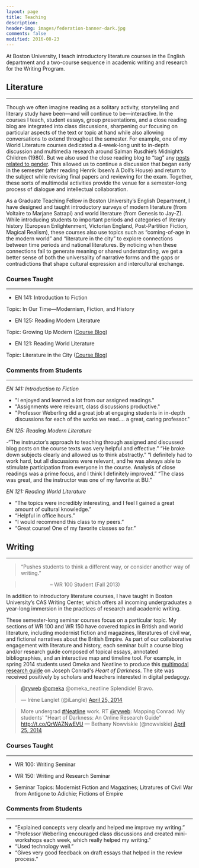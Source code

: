 ```yaml
---
layout: page
title: Teaching
description: 
header-img: images/federation-banner-dark.jpg
comments: false
modified: 2016-08-23
---
```


At Boston University, I teach introductory literature courses in the English department and a two-course sequence in academic writing and research for the Writing Program.

## Literature
-------

Though we often imagine reading as a solitary activity, storytelling and literary study have been—and will continue to be—interactive. In the courses I teach, student essays, group presentations, and a close reading blog are integrated into class discussions, sharpening our focusing on particular aspects of the text or topic at hand while also allowing conversations to extend throughout the semester. For example, one of my World Literature courses dedicated a 4-week-long unit to in-depth discussion and multimedia research around Salman Rusdhie’s Midnight’s Children (1980). But we also used the close reading blog to “tag” any [posts related to gender](http://www.ryanweberling.com/citylit2013/category/gender-in-the-city/). This allowed us to continue a discussion that began early in the semester (after reading Henrik Ibsen’s A Doll’s House) and return to the subject while revising final papers and reviewing for the exam. Together, these sorts of multimodal activities provide the venue for a semester-long process of dialogue and intellectual collaboration.

As a Graduate Teaching Fellow in Boston University’s English Department, I have designed and taught introductory surveys of modern literature (from Voltaire to Marjane Satrapi) and world literature (from Genesis to Jay-Z). While introducing students to important periods and categories of literary history (European Enlightenment, Victorian England, Post-Partition Fiction, Magical Realism), these courses also use topics such as “coming-of-age in the modern world” and “literature in the city” to explore connections between time periods and national literatures. By noticing when these connections fail to generate meaning or shared understanding, we get a better sense of both the universality of narrative forms and the gaps or contradictions that shape cultural expression and intercultural exchange.

### Courses Taught
-----

- EN 141: Introduction to Fiction

Topic: In Our Time—Modernism, Fiction, and History

- EN 125: Reading Modern Literature

Topic: Growing Up Modern ([Course Blog](http://www.ryanweberling.com/growingupmodern/))

- EN 121: Reading World Literature

Topic: Literature in the City ([Course Blog](http://ryanweberling.com/citylit/))

### Comments from Students
-----

*EN 141: Introduction to Fiction*

- "I enjoyed and learned a lot from our assigned readings."
- "Assignments were relevant, class discussions productive."
- "Professor Weberling did a great job at engaging students in in-depth discussions for each of the works we read.... a great, caring professor."

*EN 125: Reading Modern Literature*

-“The instructor’s approach to teaching through assigned and discussed blog posts on the course texts was very helpful and effective.”
“He broke down subjects clearly and allowed us to think abstractly.”
“I definitely had to work hard, but all discussions were relevant, and he was always able to stimulate participation from everyone in the course. Analysis of close readings was a prime focus, and I think I definitely improved.”
“The class was great, and the instructor was one of my favorite at BU.”

*EN 121: Reading World Literature*

- “The topics were incredibly interesting, and I feel I gained a great amount of cultural knowledge.”
- “Helpful in office hours.”
- “I would recommend this class to my peers.”
- “Great course! One of my favorite classes so far.”

## Writing
-----

> “Pushes students to think a different way, or consider another way of writing.”

> &nbsp; &nbsp; &nbsp; &nbsp; &nbsp; &nbsp; &nbsp; &nbsp; &nbsp; &nbsp; – WR 100 Student (Fall 2013)

In addition to introductory literature courses, I have taught in Boston University’s CAS Writing Center, which offers all incoming undergraduates a year-long immersion in the practices of research and academic writing.

These semester-long seminar courses focus on a particular topic. My sections of WR 100 and WR 150 have covered topics in British and world literature, including modernist fiction and magazines, literatures of civil war, and fictional narratives about the British Empire. As part of our collaborative engagement with literature and history, each seminar built a course blog and/or research guide composed of topical essays, annotated bibliographies, and an interactive map and timeline tool. For example, in spring 2014 students used Omeka and Neatline to produce this [multimodal research guide](http://ryanweberling.com/outpostsofempire/) on Joseph Conrad's *Heart of Darkness*. The site was received positively by scholars and teachers interested in digital pedagogy.

<blockquote class="twitter-tweet" lang="en"><a href="https://twitter.com/ryweb">@ryweb</a> <a href="https://twitter.com/omeka">@omeka</a> @omeka_neatline Splendide! Bravo.

— Irène Langlet (@iLangle) <a href="https://twitter.com/iLangle/status/459701324876369920">April 25, 2014</a></blockquote>
<script src="//platform.twitter.com/widgets.js" async="" charset="utf-8"></script>
<blockquote class="twitter-tweet" lang="en" data-conversation="none">More undergrad <a href="https://twitter.com/hashtag/Neatline?src=hash">#Neatline</a> work. RT <a href="https://twitter.com/ryweb">@ryweb</a>: Mapping Conrad: My students' "Heart of Darkness: An Online Research Guide" <a href="http://t.co/QrWAZNwEVU">http://t.co/QrWAZNwEVU</a> — Bethany Nowviskie (@nowviskie) <a href="https://twitter.com/nowviskie/status/459702450216509440">April 25, 2014</a></blockquote>
<script src="//platform.twitter.com/widgets.js" async="" charset="utf-8"></script>


### Courses Taught
-----

- WR 100: Writing Seminar
- WR 150: Writing and Research Seminar

- Seminar Topics: Modernist Fiction and Magazines; Litratures of Civil War from Antigone to Adichie; Fictions of Empire

### Comments from Students
-----

- “Explained concepts very clearly and helped me improve my writing.”
- “Professor Weberling encouraged class discussions and created mini-workshops each week, which really helped my writing.”
- “Used technology well.”
- “Gives very good feedback on draft essays that helped in the review process.”
